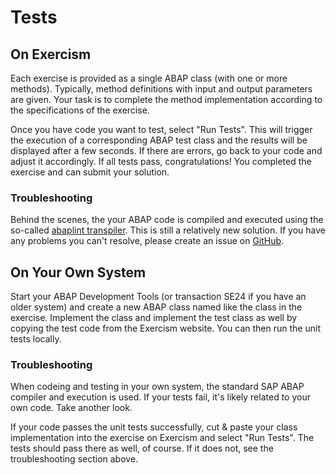 # Tests

## On Exercism

Each exercise is provided as a single ABAP class (with one or more methods). Typically, method definitions with input and output parameters are given. Your task is to complete the method implementation according to the specifications of the exercise.

Once you have code you want to test, select "Run Tests". This will trigger the execution of a corresponding ABAP test class and the results will be displayed after a few seconds. If there are errors, go back to your code and adjust it accordingly. If all tests pass, congratulations! You completed the exercise and can submit your solution.

### Troubleshooting

Behind the scenes, the your ABAP code is compiled and executed using the so-called [abaplint transpiler](https://github.com/abaplint/transpiler). This is still a relatively new solution. If you have any problems you can't resolve, please create an issue on [GitHub](https://github.com/abaplint/transpiler/issues).

## On Your Own System

Start your ABAP Development Tools (or transaction SE24 if you have an older system) and create a new ABAP class named like the class in the exercise. Implement the class and implement the test class as well by copying the test code from the Exercism website. You can then run the unit tests locally. 

### Troubleshooting

When codeing and testing in your own system, the standard SAP ABAP compiler and execution is used. If your tests fail, it's likely related to your own code. Take another look. 

If your code passes the unit tests successfully, cut & paste your class implementation into the exercise on Exercism and select "Run Tests". The tests should pass there as well, of course. If it does not, see the troubleshooting section above. 
